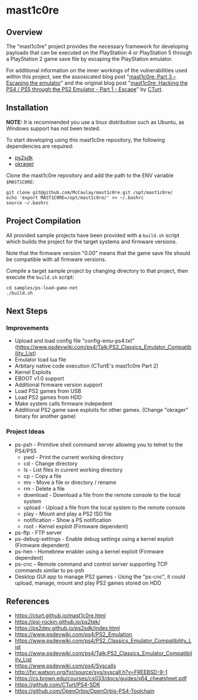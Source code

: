 # mast1c0re

## Overview
The "mast1c0re" project provides the necessary framework for developing payloads that can be executed on the PlayStation 4 or PlayStation 5 through a PlayStation 2 game save file by escaping the PlayStation emulator.

For additional information on the inner workings of the vulnerabilities used within this project, see the assosicated blog post "[mast1c0re: Part 3 – Escaping the emulator](https://mccaulay.co.uk/mast1c0re-part-3-escaping-the-emulator/)" and the original blog post "[mast1c0re: Hacking the PS4 / PS5 through the PS2 Emulator - Part 1 - Escape](https://cturt.github.io/mast1c0re.html)" by [CTurt](https://twitter.com/cturte).

## Installation

**NOTE:** It is recommended you use a linux distribution such as Ubuntu, as Windows support has not been tested.

To start developing using this mast1c0re repository, the following dependencies are required:

* [ps2sdk](https://github.com/ps2dev/ps2sdk)
* [okrager](https://github.com/McCaulay/okrager)

Clone the mast1c0re repository and add the path to the ENV variable `$MAST1C0RE`:

~~~
git clone git@github.com/McCaulay/mast1c0re.git /opt/mast1c0re/
echo 'export MAST1C0RE=/opt/mast1c0re/' >> ~/.bashrc
source ~/.bashrc
~~~

## Project Compilation
All provided sample projects have been provided with a `build.sh` script which builds the project for the target systems and firmware versions.

Note that the firmware version "0.00" means that the game save file should be compatible with all firmware versions.

Compile a target sample project by changing directory to that project, then execute the `build.sh` script:

~~~
cd samples/ps-load-game-net
./build.sh
~~~

## Next Steps
### Improvements
* Upload and load config file "config-emu-ps4.txt" (https://www.psdevwiki.com/ps4/Talk:PS2_Classics_Emulator_Compatibility_List)
* Emulator load lua file
* Arbitary native code execution (CTurtE's mast1c0re Part 2)
* Kernel Exploits
* EBOOT v1.0 support
* Additional firmware version support
* Load PS2 games from USB
* Load PS2 games from HDD
* Make system calls firmware indepedent
* Additional PS2 game save exploits for other games. (Change "okrager" binary for another game)

### Project Ideas
* ps-psh - Primitive shell command server allowing you to telnet to the PS4/PS5
  * pwd - Print the current working directory
  * cd - Change directory
  * ls - List files in current working directory
  * cp - Copy a file
  * mv - Move a file or directory / rename
  * rm - Delete a file
  * download - Download a file from the remote console to the local system
  * upload - Upload a file from the local system to the remote console
  * play - Mount and play a PS2 ISO file
  * notification - Show a PS notification
  * root - Kernel exploit (Firmware dependent)
* ps-ftp - FTP server
* ps-debug-settings - Enable debug settings using a kernel exploit (Firmware dependent)
* ps-hen - Homebrew enabler using a kernel exploit (Firmware dependent)
* ps-cnc - Remote command and control server supporting TCP commands similar to ps-psh
* Desktop GUI app to manage PS2 games - Using the "ps-cnc", it could upload, manage, mount and play PS2 games stored on HDD

## References
* <https://cturt.github.io/mast1c0re.html>
* <https://psi-rockin.github.io/ps2tek/>
* <https://ps2dev.github.io/ps2sdk/index.html>
* <https://www.psdevwiki.com/ps4/PS2_Emulation>
* <https://www.psdevwiki.com/ps4/PS2_Classics_Emulator_Compatibility_List>
* <https://www.psdevwiki.com/ps4/Talk:PS2_Classics_Emulator_Compatibility_List>
* <https://www.psdevwiki.com/ps4/Syscalls>
* <http://fxr.watson.org/fxr/source/sys/syscall.h?v=FREEBSD-9-1>
* <https://cs.brown.edu/courses/cs033/docs/guides/x64_cheatsheet.pdf>
* <https://github.com/CTurt/PS4-SDK>
* <https://github.com/OpenOrbis/OpenOrbis-PS4-Toolchain>